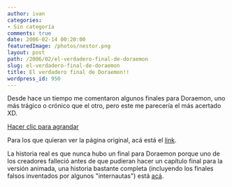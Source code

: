 ```yaml
---
author: ivan
categories:
- Sin categoría
comments: true
date: 2006-02-14 00:20:00
featuredImage: /photos/nestor.png
layout: post
path: /2006/02/el-verdadero-final-de-doraemon
slug: el-verdadero-final-de-doraemon
title: El verdadero final de Doraemon!!
wordpress_id: 950
---
```


Desde hace un tiempo me comentaron algunos finales para Doraemon, uno más trágico o crónico que el otro, pero este me parecería el más acertado XD.

[Hacer clic para agrandar](https://www.ojodepez-fanzine.net/comics/17/nestor.gif)

Para los que quieran ver la página original, acá está el [link](https://www.ojodepez-fanzine.net/17nestor.php).

La historia real es que nunca hubo un final para Doraemon porque uno de los creadores falleció antes de que pudieran hacer un capítulo final para la versión animada, una historia bastante completa (incluyendo los finales falsos inventados por algunos "internautas") está [acá](https://oink.elrellano.com/desastre/el_ultimo_capitulo_de_doraemon.html).